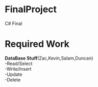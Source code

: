 FinalProject
============
C# Final

Required Work 
==============
<b>DataBase Stuff</b>(Zac,Kevin,Salam,Duncan)<br>
	-Read/Select<br>
	-Write/Insert<br>
	-Update<br>
	-Delete<br><br>

	
